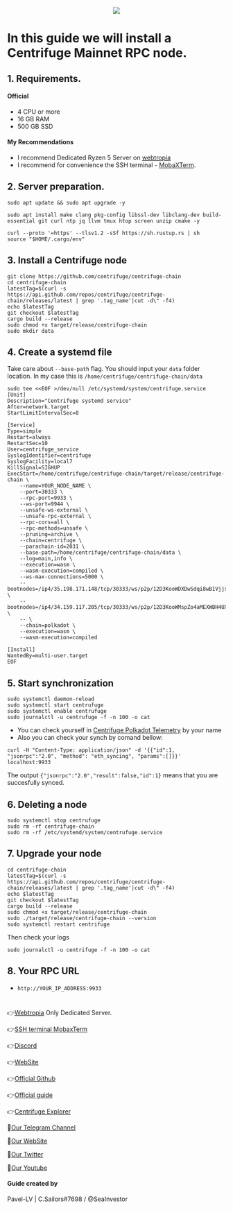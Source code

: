 <p align="center">
 <img src="https://i.postimg.cc/QCQNc0h1/Centrifuge.jpg"/></a>
</p>

# In this guide we will install a Centrifuge Mainnet RPC node.

## 1. Requirements.

#### Official 
- 4 CPU or more
- 16 GB RAM
- 500 GB SSD
  
#### My Recommendations
- I recommend Dedicated Ryzen 5 Server on [webtropia](https://bit.ly/45KaUj4)
- I recommend for convenience the SSH terminal - [MobaXTerm](https://mobaxterm.mobatek.net/download.html).

## 2. Server preparation.
```
sudo apt update && sudo apt upgrade -y
```
```
sudo apt install make clang pkg-config libssl-dev libclang-dev build-essential git curl ntp jq llvm tmux htop screen unzip cmake -y
```
```
curl --proto '=https' --tlsv1.2 -sSf https://sh.rustup.rs | sh
source "$HOME/.cargo/env"
```

## 3. Install a Centrifuge node
```
git clone https://github.com/centrifuge/centrifuge-chain
cd centrifuge-chain
latestTag=$(curl -s https://api.github.com/repos/centrifuge/centrifuge-chain/releases/latest | grep '.tag_name'|cut -d\" -f4)
echo $latestTag
git checkout $latestTag
cargo build --release
sudo chmod +x target/release/centrifuge-chain
sudo mkdir data
```

## 4. Create a systemd file
Take care about `--base-path` flag. You should input your `data` folder location. In my case this is `/home/centrifuge/centrifuge-chain/data`
```
sudo tee <<EOF >/dev/null /etc/systemd/system/centrifuge.service
[Unit]
Description="Centrifuge systemd service"
After=network.target
StartLimitIntervalSec=0

[Service]
Type=simple
Restart=always
RestartSec=10
User=centrifuge_service
SyslogIdentifier=centrifuge
SyslogFacility=local7
KillSignal=SIGHUP
ExecStart=/home/centrifuge/centrifuge-chain/target/release/centrifuge-chain \
    --name=YOUR_NODE_NAME \
    --port=30333 \
    --rpc-port=9933 \
    --ws-port=9944 \
    --unsafe-ws-external \
    --unsafe-rpc-external \
    --rpc-cors=all \
    --rpc-methods=unsafe \
    --pruning=archive \
    --chain=centrifuge \
    --parachain-id=2031 \
    --base-path=/home/centrifuge/centrifuge-chain/data \
    --log=main,info \
    --execution=wasm \
    --wasm-execution=compiled \
    --ws-max-connections=5000 \
    --bootnodes=/ip4/35.198.171.148/tcp/30333/ws/p2p/12D3KooWDXDwSdqi8wB1Vjjs5SVpAfk6neadvNTPAik5mQXqV7jF \
    --bootnodes=/ip4/34.159.117.205/tcp/30333/ws/p2p/12D3KooWMspZo4aMEXWBH4UXm3gfiVkeu1AE68Y2JDdVzU723QPc \
    -- \
    --chain=polkadot \
    --execution=wasm \
    --wasm-execution=compiled

[Install]
WantedBy=multi-user.target
EOF
```
                                            
## 5. Start synchronization
```
sudo systemctl daemon-reload
sudo systemctl start centrufuge
sudo systemctl enable centrufuge
sudo journalctl -u centrufuge -f -n 100 -o cat
```

- You can check yourself in [Centrifuge Polkadot Telemetry](https://telemetry.polkadot.io/#list/0xb3db41421702df9a7fcac62b53ffeac85f7853cc4e689e0b93aeb3db18c09d82) by your name
- Also you can check your synch by comand bellow:
```
curl -H "Content-Type: application/json" -d '{{"id":1, "jsonrpc":"2.0", "method": "eth_syncing", "params":[]}}' localhost:9933
```
The output `{"jsonrpc":"2.0","result":false,"id":1}` means that you are succesfully synced.

## 6. Deleting a node
```
sudo systemctl stop centrufuge
sudo rm -rf centrifuge-chain
sudo rm -rf /etc/systemd/system/centrufuge.service
```

## 7. Upgrade your node
```
cd centrifuge-chain
latestTag=$(curl -s https://api.github.com/repos/centrifuge/centrifuge-chain/releases/latest | grep '.tag_name'|cut -d\" -f4)
echo $latestTag
git checkout $latestTag
cargo build --release
sudo chmod +x target/release/centrifuge-chain
sudo ./target/release/centrifuge-chain --version
sudo systemctl restart centrifuge
```
Then check your logs
```
sudo journalctl -u centrifuge -f -n 100 -o cat
```

## 8. Your RPC URL
- `http://YOUR_IP_ADDRESS:9933` 

#
👉[Webtropia](https://bit.ly/45KaUj4) Only Dedicated Server.

👉[SSH terminal MobaxTerm](https://mobaxterm.mobatek.net/download.html)

👉[Discord](https://discord.gg/r5SSnqXyQG)

👉[WebSite](https://centrifuge.io/)

👉[Official Github](https://github.com/centrifuge/centrifuge-chain)

👉[Official guide](https://docs.centrifuge.io/)

👉[Centrifuge Explorer](https://telemetry.polkadot.io/#list/0xb3db41421702df9a7fcac62b53ffeac85f7853cc4e689e0b93aeb3db18c09d82)

🔰[Our Telegram Channel](https://t.me/CryptoSailorsAnn)

🔰[Our WebSite](cryptosailors.tech)

🔰[Our Twitter](https://twitter.com/Crypto_Sailors)

🔰[Our Youtube](https://www.youtube.com/@CryptoSailors)

#### Guide created by 
Pavel-LV | C.Sailors#7698 / @SeaInvestor
